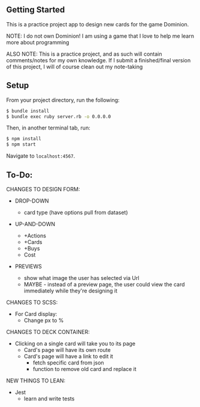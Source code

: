 ## Getting Started

This is a practice project app to design new cards for the game Dominion.

NOTE: I do not own Dominion!  I am using a game that I love to help me learn more about programming

ALSO NOTE: This is a practice project, and as such will contain comments/notes for my own knowledge. If I submit a finished/final version of this project, I will of course clean out my note-taking

## Setup

From your project directory, run the following:

```sh
$ bundle install
$ bundle exec ruby server.rb -o 0.0.0.0
```

Then, in another terminal tab, run:

```sh
$ npm install
$ npm start
```

Navigate to `localhost:4567`.

## To-Do:

CHANGES TO DESIGN FORM:
  - DROP-DOWN
    - card type (have options pull from dataset)

  - UP-AND-DOWN
    - +Actions
    - +Cards
    - +Buys
    - Cost

  - PREVIEWS
    - show what image the user has selected via Url
    - MAYBE - instead of a preview page, the user could view the card immediately while they're designing it

CHANGES TO SCSS:
  - For Card display:
    - Change px to %

CHANGES TO DECK CONTAINER:
  - Clicking on a single card will take you to its page
      - Card's page will have its own route
      - Card's page will have a link to edit it
        - fetch specific card from json
        - function to remove old card and replace it

NEW THINGS TO LEAN:
 - Jest
    - learn and write tests
